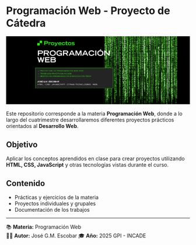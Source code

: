 # Programación Web - Proyecto de Cátedra

![Programación Web](./Proyecto1/images/banner.png)

Este repositorio corresponde a la materia **Programación Web**, donde a lo largo del cuatrimestre desarrollaremos diferentes proyectos prácticos orientados al **Desarrollo Web**.

## Objetivo

Aplicar los conceptos aprendidos en clase para crear proyectos utilizando **HTML, CSS, JavaScript** y otras tecnologías vistas durante el curso.

## Contenido

- Prácticas y ejercicios de la materia
- Proyectos individuales y grupales
- Documentación de los trabajos

---

📚 **Materia:** Programación Web  
👨‍💻 **Autor:** José G.M. Escobar
🎓 **Año:** 2025 GPI - INCADE
